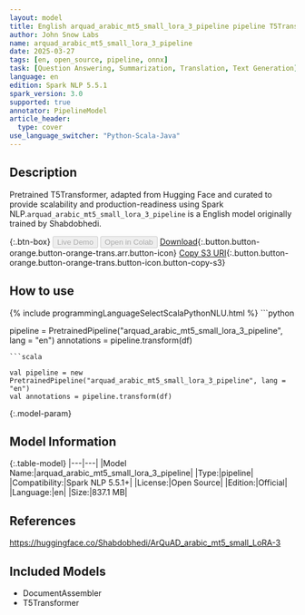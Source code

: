 ```yaml
---
layout: model
title: English arquad_arabic_mt5_small_lora_3_pipeline pipeline T5Transformer from Shabdobhedi
author: John Snow Labs
name: arquad_arabic_mt5_small_lora_3_pipeline
date: 2025-03-27
tags: [en, open_source, pipeline, onnx]
task: [Question Answering, Summarization, Translation, Text Generation]
language: en
edition: Spark NLP 5.5.1
spark_version: 3.0
supported: true
annotator: PipelineModel
article_header:
  type: cover
use_language_switcher: "Python-Scala-Java"
---
```


## Description

Pretrained T5Transformer, adapted from Hugging Face and curated to provide scalability and production-readiness using Spark NLP.`arquad_arabic_mt5_small_lora_3_pipeline` is a English model originally trained by Shabdobhedi.

{:.btn-box}
<button class="button button-orange" disabled>Live Demo</button>
<button class="button button-orange" disabled>Open in Colab</button>
[Download](https://s3.amazonaws.com/auxdata.johnsnowlabs.com/public/models/arquad_arabic_mt5_small_lora_3_pipeline_en_5.5.1_3.0_1743088031104.zip){:.button.button-orange.button-orange-trans.arr.button-icon}
[Copy S3 URI](s3://auxdata.johnsnowlabs.com/public/models/arquad_arabic_mt5_small_lora_3_pipeline_en_5.5.1_3.0_1743088031104.zip){:.button.button-orange.button-orange-trans.button-icon.button-copy-s3}

## How to use



<div class="tabs-box" markdown="1">
{% include programmingLanguageSelectScalaPythonNLU.html %}
```python

pipeline = PretrainedPipeline("arquad_arabic_mt5_small_lora_3_pipeline", lang = "en")
annotations =  pipeline.transform(df)   

```
```scala

val pipeline = new PretrainedPipeline("arquad_arabic_mt5_small_lora_3_pipeline", lang = "en")
val annotations = pipeline.transform(df)

```
</div>

{:.model-param}
## Model Information

{:.table-model}
|---|---|
|Model Name:|arquad_arabic_mt5_small_lora_3_pipeline|
|Type:|pipeline|
|Compatibility:|Spark NLP 5.5.1+|
|License:|Open Source|
|Edition:|Official|
|Language:|en|
|Size:|837.1 MB|

## References

https://huggingface.co/Shabdobhedi/ArQuAD_arabic_mt5_small_LoRA-3

## Included Models

- DocumentAssembler
- T5Transformer